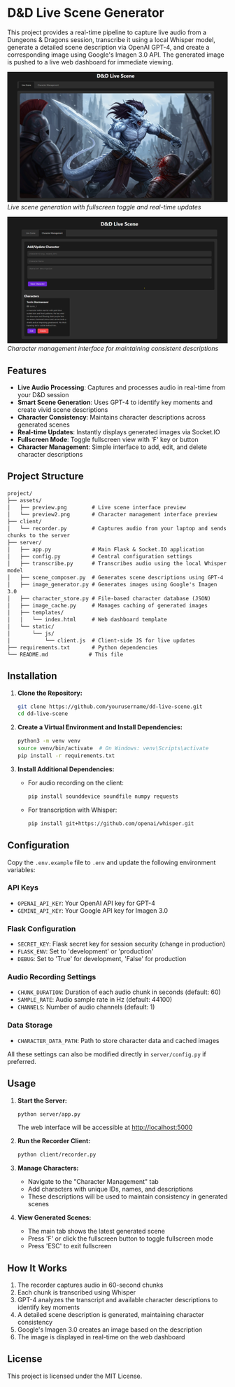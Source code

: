 # D&D Live Scene Generator

This project provides a real-time pipeline to capture live audio from a Dungeons & Dragons session, transcribe it using a local Whisper model, generate a detailed scene description via OpenAI GPT-4, and create a corresponding image using Google's Imagen 3.0 API. The generated image is pushed to a live web dashboard for immediate viewing.

![Live Scene View](assets/preview.png)
*Live scene generation with fullscreen toggle and real-time updates*

![Character Management](assets/preview2.png)
*Character management interface for maintaining consistent descriptions*

## Features

- **Live Audio Processing**: Captures and processes audio in real-time from your D&D session
- **Smart Scene Generation**: Uses GPT-4 to identify key moments and create vivid scene descriptions
- **Character Consistency**: Maintains character descriptions across generated scenes
- **Real-time Updates**: Instantly displays generated images via Socket.IO
- **Fullscreen Mode**: Toggle fullscreen view with 'F' key or button
- **Character Management**: Simple interface to add, edit, and delete character descriptions

## Project Structure

```
project/
├── assets/
│   ├── preview.png        # Live scene interface preview
│   └── preview2.png       # Character management interface preview
├── client/
│   └── recorder.py        # Captures audio from your laptop and sends chunks to the server
├── server/
│   ├── app.py             # Main Flask & Socket.IO application
│   ├── config.py          # Central configuration settings
│   ├── transcribe.py      # Transcribes audio using the local Whisper model
│   ├── scene_composer.py  # Generates scene descriptions using GPT-4
│   ├── image_generator.py # Generates images using Google's Imagen 3.0
│   ├── character_store.py # File-based character database (JSON)
│   ├── image_cache.py     # Manages caching of generated images
│   ├── templates/
│   │   └── index.html     # Web dashboard template
│   └── static/
│       └── js/
│           └── client.js  # Client-side JS for live updates
├── requirements.txt       # Python dependencies
└── README.md             # This file
```

## Installation

1. **Clone the Repository:**

   ```bash
   git clone https://github.com/yourusername/dd-live-scene.git
   cd dd-live-scene
   ```

2. **Create a Virtual Environment and Install Dependencies:**

   ```bash
   python3 -m venv venv
   source venv/bin/activate  # On Windows: venv\Scripts\activate
   pip install -r requirements.txt
   ```

3. **Install Additional Dependencies:**

   - For audio recording on the client:
     ```bash
     pip install sounddevice soundfile numpy requests
     ```
   - For transcription with Whisper:
     ```bash
     pip install git+https://github.com/openai/whisper.git
     ```

## Configuration

Copy the `.env.example` file to `.env` and update the following environment variables:

### API Keys
- `OPENAI_API_KEY`: Your OpenAI API key for GPT-4
- `GEMINI_API_KEY`: Your Google API key for Imagen 3.0

### Flask Configuration
- `SECRET_KEY`: Flask secret key for session security (change in production)
- `FLASK_ENV`: Set to 'development' or 'production'
- `DEBUG`: Set to 'True' for development, 'False' for production

### Audio Recording Settings
- `CHUNK_DURATION`: Duration of each audio chunk in seconds (default: 60)
- `SAMPLE_RATE`: Audio sample rate in Hz (default: 44100)
- `CHANNELS`: Number of audio channels (default: 1)

### Data Storage
- `CHARACTER_DATA_PATH`: Path to store character data and cached images

All these settings can also be modified directly in `server/config.py` if preferred.

## Usage

1. **Start the Server:**

   ```bash
   python server/app.py
   ```

   The web interface will be accessible at [http://localhost:5000](http://localhost:5000)

2. **Run the Recorder Client:**

   ```bash
   python client/recorder.py
   ```

3. **Manage Characters:**
   - Navigate to the "Character Management" tab
   - Add characters with unique IDs, names, and descriptions
   - These descriptions will be used to maintain consistency in generated scenes

4. **View Generated Scenes:**
   - The main tab shows the latest generated scene
   - Press 'F' or click the fullscreen button to toggle fullscreen mode
   - Press 'ESC' to exit fullscreen

## How It Works

1. The recorder captures audio in 60-second chunks
2. Each chunk is transcribed using Whisper
3. GPT-4 analyzes the transcript and available character descriptions to identify key moments
4. A detailed scene description is generated, maintaining character consistency
5. Google's Imagen 3.0 creates an image based on the description
6. The image is displayed in real-time on the web dashboard

## License

This project is licensed under the MIT License.

